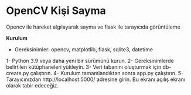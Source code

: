 # OpenCV Kişi Sayma
Opencv ile hareket algılayarak sayma ve flask ile tarayıcıda görüntüleme

**Kurulum**
- Gereksinimler: opencv, matplotlib, flask, sqlite3, datetime

1- Python 3.9 veya daha yeni bir sürümünü kurun.
2- Gereksinimlerde belirtilen kütüphaneleri yükleyin.
3- Veri tabanını oluşturmak için db-create.py çalıştırın.
4- Kurulum tamamlandıktan sonra app.py çalıştırın.
5- Tarayıcınızdan http://localhost:5000/ adresine girin. Bu ekranı açılış ekranı olarak tabir edeceğiz.
